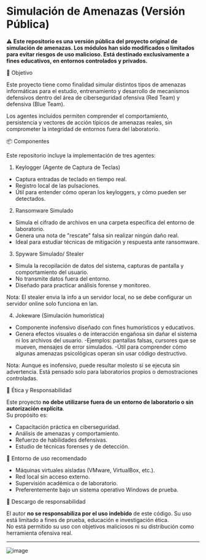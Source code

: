 # Simulación de Amenazas (Versión Pública)
⚠️ **Este repositorio es una versión pública del proyecto original de simulación de amenazas. Los módulos han sido modificados o limitados para evitar riesgos de uso malicioso. Está destinado exclusivamente a fines educativos, en entornos controlados y privados.**

🧠 Objetivo

Este proyecto tiene como finalidad simular distintos tipos de amenazas informáticas para el estudio, entrenamiento y desarrollo de mecanismos defensivos dentro del área de ciberseguridad ofensiva (Red Team) y defensiva (Blue Team).

Los agentes incluidos permiten comprender el comportamiento, persistencia y vectores de acción típicos de amenazas reales, sin comprometer la integridad de entornos fuera del laboratorio.

📦 Componentes

Este repositorio incluye la implementación de tres agentes:

1. Keylogger (Agente de Captura de Teclas)
- Captura entradas de teclado en tiempo real.
- Registro local de las pulsaciones.
- Útil para entender cómo operan los keyloggers, y cómo pueden ser detectados.

2. Ransomware Simulado
- Simula el cifrado de archivos en una carpeta específica del entorno de laboratorio.
- Genera una nota de "rescate" falsa sin realizar ningún daño real.
- Ideal para estudiar técnicas de mitigación y respuesta ante ransomware.

3. Spyware Simulado/ Stealer
- Simula la recopilación de datos del sistema, capturas de pantalla y comportamiento del usuario.
- No transmite datos fuera del entorno.
- Diseñado para practicar análisis forense y monitoreo.

Nota: El stealer envia la info a un servidor local, no se debe configurar un servidor online solo funciona en lan.

4. Jokeware (Simulación humorística)
- Componente inofensivo diseñado con fines humorísticos y educativos.
- Genera efectos visuales o de interacción engañosa sin dañar el sistema ni los archivos del usuario.
-Ejemplos: pantallas falsas, cursores que se mueven, mensajes de error simulados.
-Útil para comprender cómo algunas amenazas psicológicas operan sin usar código destructivo.

Nota: Aunque es inofensivo, puede resultar molesto si se ejecuta sin advertencia. Está pensado solo para laboratorios propios o demostraciones controladas.

🔐 Ética y Responsabilidad

Este proyecto **no debe utilizarse fuera de un entorno de laboratorio o sin autorización explícita**.  
Su propósito es:

- Capacitación práctica en ciberseguridad.
- Análisis de amenazas y comportamiento.
- Refuerzo de habilidades defensivas.
- Estudio de técnicas forenses y de detección.

🧪 Entorno de uso recomendado

- Máquinas virtuales aisladas (VMware, VirtualBox, etc.).
- Red local sin acceso externo.
- Supervisión académica o de laboratorio.
- Preferentemente bajo un sistema operativo Windows de prueba.

🛑 Descargo de responsabilidad

El autor **no se responsabiliza por el uso indebido** de este código. Su uso está limitado a fines de prueba, educación e investigación ética.  
No está permitido su uso con objetivos maliciosos ni su distribución como herramienta ofensiva real.

---
![image](https://github.com/user-attachments/assets/5a4710cf-1218-4e7f-92cd-fbd5a5b360f8)



